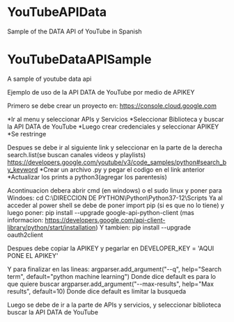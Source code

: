 # YouTubeAPIData
Sample of the DATA API of YouTube in Spanish 
# YouTubeDataAPISample
A sample of youtube data api

Ejemplo de uso de la API DATA de YouTube por medio de APIKEY

  Primero se debe crear un proyecto en:
  https://console.cloud.google.com

  *Ir al menu y seleccionar APIs y Servicios
  *Seleccionar Biblioteca y buscar la API DATA de YouTube
  *Luego crear credenciales y seleccionar APIKEY
  *Se restringe
  
  Despues se debe ir al siguiente link y seleccionar en la parte de la derecha search.list(se buscan canales videos y playlists)
  https://developers.google.com/youtube/v3/code_samples/python#search_by_keyword
  *Crear un archivo .py y pegar el codigo en el link anterior
  *Actualizar los prints a python3(agregar los parentesis)
  
  Acontinuacion debera abrir cmd (en windows) o el sudo linux y 
  poner para Windoes: cd C:\DIRECCION DE PYTHON\Python\Python37-12\Scripts
  Ya al acceder al power shell se debe de poner import pip (si es que no lo tiene) 
  y luego poner: pip install --upgrade google-api-python-client (mas informacion: https://developers.google.com/api-client-library/python/start/installation)
  Y tambien: pip install --upgrade oauth2client
  
  Despues debe copiar la APIKEY y pegarlar en DEVELOPER_KEY = 'AQUI PONE EL APIKEY'
  
  Y para finalizar en las lineas:
  argparser.add_argument("--q", help="Search term", default="python machine learning") Donde dice default es para lo que quiere buscar
  argparser.add_argument("--max-results", help="Max results", default=10) Donde dice default es limitar la busqueda
  
  
  
  
  
Luego se debe de ir a la parte de APIs y servicios, y seleccionar biblioteca buscar la API DATA de YouTube
